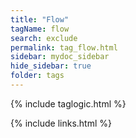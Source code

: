 ```yaml
---
title: "Flow"
tagName: flow
search: exclude
permalink: tag_flow.html
sidebar: mydoc_sidebar
hide_sidebar: true
folder: tags
---
```


{% include taglogic.html %}

{% include links.html %}
